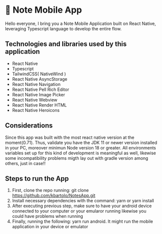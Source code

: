 # 🚚 Note Mobile App

Hello everyone, I bring you a Note Mobile Application built on
React Native, leveraging Typescript language to develop the entire flow.

## Technologies and libraries used by this application

- React Native
- Typescript
- TailwindCSS( NativeWind )
- React Native AsyncStorage
- React Native Navigation
- React Native Pell Rich Editor
- React Native Image Picker
- React Native Webview
- React Native Render HTML
- React Native Heroicons

## Considerations

Since this app was built with the most react native version at the moment(0.71). Thus, validate you have the JDK 11 or newer version installed in your PC, moreover minimun Node version 18 or greater. All environments variables set up for this kind of development is meaningful as well, likewise some incompatibility problems migth lay out with gradle version among others, just in case!!

## Steps to run the App

1) First, clone the repo running: git clone https://github.com/kbartolo/NotesApp.git
2) Install necessary dependencies with the command: yarn or yarn install
3) After executing previous step, make sure to have your android device connected to your computer
   or your emularor running likewise you could have problems when running
3) Finally, running the following: yarn run android.
   It might run the mobile application in your device or emulator
